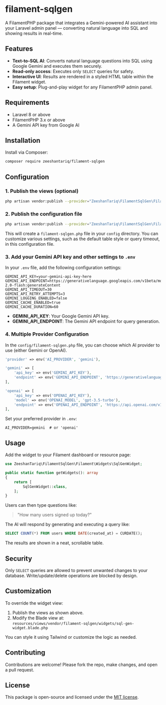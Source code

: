 
# filament-sqlgen

A FilamentPHP package that integrates a Gemini-powered AI assistant into your Laravel admin panel — converting natural
language into SQL and showing results in real-time.

## Features

- **Text-to-SQL AI**: Converts natural language questions into SQL using Google Gemini and executes them securely.
- **Read-only access**: Executes only `SELECT` queries for safety.
- **Interactive UI**: Results are rendered in a styled HTML table within the Filament widget.
- **Easy setup**: Plug-and-play widget for any FilamentPHP admin panel.

## Requirements

- Laravel 8 or above
- FilamentPHP 3.x or above
- A Gemini API key from Google AI

## Installation

Install via Composer:

```bash
composer require zeeshantariq/filament-sqlgen
```

## Configuration

### 1. Publish the views (optional)

```bash
php artisan vendor:publish --provider="ZeeshanTariq\FilamentSqlGen\FilamentSqlGenServiceProvider"
```

### 2. Publish the configuration file

```bash
php artisan vendor:publish --provider="ZeeshanTariq\FilamentSqlGen\FilamentSqlGenServiceProvider" --tag="config"
```

This will create a `filament-sqlgen.php` file in your `config` directory. You can customize various settings, such as the default table style or query timeout, in this configuration file.

### 3. Add your Gemini API key and other settings to `.env`

In your `.env` file, add the following configuration settings:

```env
GEMINI_API_KEY=your-gemini-api-key-here
GEMINI_API_ENDPOINT=https://generativelanguage.googleapis.com/v1beta/models/gemini-2.0-flash:generateContent
GEMINI_API_TIMEOUT=30
GEMINI_API_RETRY_ATTEMPTS=3
GEMINI_LOGGING_ENABLED=false
GEMINI_CACHE_ENABLED=true
GEMINI_CACHE_DURATION=60
```

- **GEMINI_API_KEY**: Your Google Gemini API key.
- **GEMINI_API_ENDPOINT**: The Gemini API endpoint for query generation.

### 4. Multiple Provider Configuration

In the `config/filament-sqlgen.php` file, you can choose which AI provider to use (either Gemini or OpenAI).

```php
'provider' => env('AI_PROVIDER', 'gemini'),

'gemini' => [
    'api_key' => env('GEMINI_API_KEY'),
    'endpoint' => env('GEMINI_API_ENDPOINT', 'https://generativelanguage.googleapis.com/v1beta/models/gemini-2.0-flash:generateContent'),
],

'openai' => [
    'api_key' => env('OPENAI_API_KEY'),
    'model' => env('OPENAI_MODEL', 'gpt-3.5-turbo'),
    'endpoint' => env('OPENAI_API_ENDPOINT', 'https://api.openai.com/v1/chat/completions'),
],
```

Set your preferred provider in `.env`:

```env
AI_PROVIDER=gemini  # or 'openai'
```

## Usage

Add the widget to your Filament dashboard or resource page:

```php
use ZeeshanTariq\FilamentSqlGen\Filament\Widgets\SqlGenWidget;

public static function getWidgets(): array
{
    return [
        SqlGenWidget::class,
    ];
}
```

Users can then type questions like:

> "How many users signed up today?"

The AI will respond by generating and executing a query like:

```sql
SELECT COUNT(*) FROM users WHERE DATE(created_at) = CURDATE();
```

The results are shown in a neat, scrollable table.

## Security

Only `SELECT` queries are allowed to prevent unwanted changes to your database. Write/update/delete operations are
blocked by design.

## Customization

To override the widget view:

1. Publish the views as shown above.
2. Modify the Blade view at:  
   `resources/views/vendor/filament-sqlgen/widgets/sql-gen-widget.blade.php`

You can style it using Tailwind or customize the logic as needed.

## Contributing

Contributions are welcome! Please fork the repo, make changes, and open a pull request.

## License

This package is open-source and licensed under the [MIT license](https://opensource.org/licenses/MIT).
